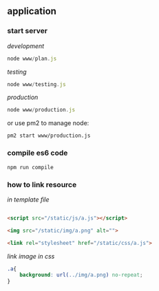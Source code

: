 ## application

### start server

*development*

```js
node www/plan.js
```

*testing*

```js
node www/testing.js
```

*production*

```js
node www/production.js 
```

or use pm2 to manage node:

```
pm2 start www/production.js
```

### compile es6 code

```
npm run compile
```

### how to link resource

*in template file*

```html

<script src="/static/js/a.js"></script>

<img src="/static/img/a.png" alt="">

<link rel="stylesheet" href="/static/css/a.js">

```

*link image in css*

```css
.a{
    background: url(../img/a.png) no-repeat;
}
```